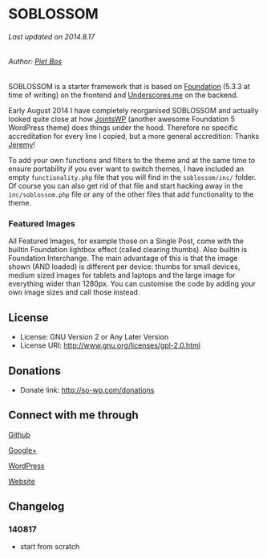 SOBLOSSOM
=========

###### Last updated on 2014.8.17
###### Author: [Piet Bos](https://github.com/senlin)

SOBLOSSOM is a starter framework that is based on [Foundation](http://foundation.zurb.com) (5.3.3 at time of writing) on the frontend and [Underscores.me](http://underscores.me) on the backend. 

Early August 2014 I have completely reorganised SOBLOSSOM and actually looked quite close at how [JointsWP](http://jointswp.com/) (another awesome Foundation 5 WordPress theme) does things under the hood. Therefore no specific accreditation for every line I copied, but a more general accredition: Thanks [Jeremy](http://twitter.com/jeremyenglert)!

To add your own functions and filters to the theme and at the same time to ensure portability if you ever want to switch themes, I have included an empty `functionality.php` file that you will find in the `soblossom/inc/` folder. Of course you can also get rid of that file and start hacking away in the `inc/soblossom.php` file or any of the other files that add functionality to the theme.

### Featured Images

All Featured Images, for example those on a Single Post, come with the builtin Foundation lightbox effect (called clearing thumbs). Also builtin is Foundation Interchange. The main advantage of this is that the image shown (AND loaded) is different per device: thumbs for small devices, medium sized images for tablets and laptops and the large image for everything wider than 1280px. You can customise the code by adding your own image sizes and call those instead.


## License

* License: GNU Version 2 or Any Later Version
* License URI: http://www.gnu.org/licenses/gpl-2.0.html

## Donations

* Donate link: http://so-wp.com/donations

## Connect with me through

[Github](https://github.com/senlin) 

[Google+](http://plus.google.com/+PietBos) 

[WordPress](http://profiles.wordpress.org/senlin/) 

[Website](http://senlinonline.com)

## Changelog

### 140817

* start from scratch
